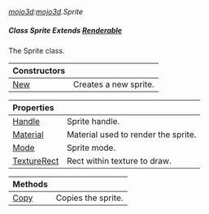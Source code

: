 _[mojo3d](../../modules/mojo3d/mojo3d-module.md):[mojo3d](../../modules/mojo3d/mojo3d-module.md).Sprite_
##### Class Sprite Extends [Renderable](../../modules/mojo3d/mojo3d-renderable.md)
The Sprite class.

| Constructors | |
|:---|:---|
| [New](mojo3d-sprite-new.md) | Creates a new sprite. |

| Properties | |
|:---|:---|
| [Handle](mojo3d-sprite-handle.md) | Sprite handle. |
| [Material](mojo3d-sprite-material.md) | Material used to render the sprite. |
| [Mode](mojo3d-sprite-mode.md) | Sprite mode. |
| [TextureRect](mojo3d-sprite-texturerect.md) | Rect within texture to draw. |

| Methods | |
|:---|:---|
| [Copy](mojo3d-sprite-copy.md) | Copies the sprite. |
